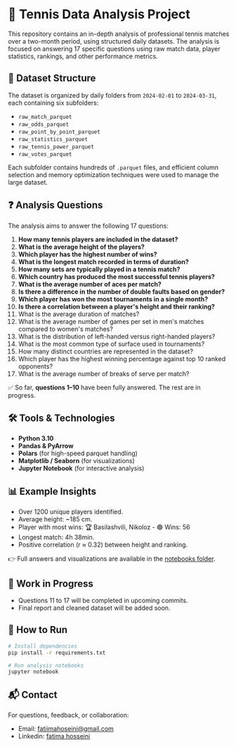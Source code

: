 # 🎾 Tennis Data Analysis Project

This repository contains an in-depth analysis of professional tennis matches over a two-month period, using structured daily datasets. The analysis is focused on answering 17 specific questions using raw match data, player statistics, rankings, and other performance metrics.

## 📁 Dataset Structure

The dataset is organized by daily folders from `2024-02-01` to `2024-03-31`, each containing six subfolders:
- `raw_match_parquet`
- `raw_odds_parquet`
- `raw_point_by_point_parquet`
- `raw_statistics_parquet`
- `raw_tennis_power_parquet`
- `raw_votes_parquet`

Each subfolder contains hundreds of `.parquet` files, and efficient column selection and memory optimization techniques were used to manage the large dataset.

## ❓ Analysis Questions

The analysis aims to answer the following 17 questions:

1. **How many tennis players are included in the dataset?**  
2. **What is the average height of the players?**  
3. **Which player has the highest number of wins?**  
4. **What is the longest match recorded in terms of duration?**  
5. **How many sets are typically played in a tennis match?**  
6. **Which country has produced the most successful tennis players?**  
7. **What is the average number of aces per match?**  
8. **Is there a difference in the number of double faults based on gender?**  
9. **Which player has won the most tournaments in a single month?**  
10. **Is there a correlation between a player's height and their ranking?**  
11. What is the average duration of matches?  
12. What is the average number of games per set in men's matches compared to women's matches?  
13. What is the distribution of left-handed versus right-handed players?  
14. What is the most common type of surface used in tournaments?  
15. How many distinct countries are represented in the dataset?  
16. Which player has the highest winning percentage against top 10 ranked opponents?  
17. What is the average number of breaks of serve per match?

✅ So far, **questions 1–10** have been fully answered. The rest are in progress.

## 🛠️ Tools & Technologies

- **Python 3.10**
- **Pandas & PyArrow**
- **Polars** (for high-speed parquet handling)
- **Matplotlib / Seaborn** (for visualizations)
- **Jupyter Notebook** (for interactive analysis)

## 📊 Example Insights

- Over 1200 unique players identified.
- Average height: ~185 cm.
- Player with most wins: 🏆 Basilashvili, Nikoloz - 🟢 Wins: 56
- Longest match: 4h 38min.
- Positive correlation (r ≈ 0.32) between height and ranking.

👉 Full answers and visualizations are available in the [notebooks folder](./notebooks).

## 🚧 Work in Progress

- Questions 11 to 17 will be completed in upcoming commits.
- Final report and cleaned dataset will be added soon.

## 📎 How to Run

```bash
# Install dependencies
pip install -r requirements.txt

# Run analysis notebooks
jupyter notebook
```

## 📬 Contact
For questions, feedback, or collaboration:
  - Email: fatiimahoseini@gmail.com
  - Linkedin: [fatima hosseini](https://www.linkedin.com/in/fatiimahoseini/)
